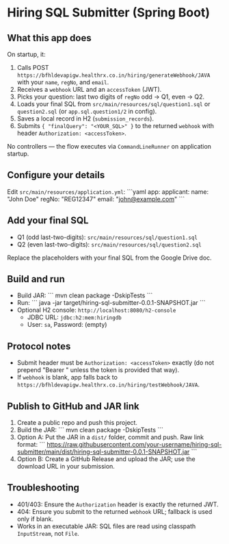 # Hiring SQL Submitter (Spring Boot)

## What this app does
On startup, it:
1) Calls POST `https://bfhldevapigw.healthrx.co.in/hiring/generateWebhook/JAVA` with your `name`, `regNo`, and `email`.
2) Receives a `webhook` URL and an `accessToken` (JWT).
3) Picks your question: last two digits of `regNo` odd → Q1, even → Q2.
4) Loads your final SQL from `src/main/resources/sql/question1.sql` or `question2.sql` (or `app.sql.question1/2` in config).
5) Saves a local record in H2 (`submission_records`).
6) Submits `{ "finalQuery": "<YOUR_SQL>" }` to the returned `webhook` with header `Authorization: <accessToken>`.

No controllers — the flow executes via `CommandLineRunner` on application startup.

## Configure your details
Edit `src/main/resources/application.yml`:
\`\`\`yaml
app:
  applicant:
    name: "John Doe"
    regNo: "REG12347"
    email: "john@example.com"
\`\`\`

## Add your final SQL
- Q1 (odd last-two-digits): `src/main/resources/sql/question1.sql`
- Q2 (even last-two-digits): `src/main/resources/sql/question2.sql`

Replace the placeholders with your final SQL from the Google Drive doc.

## Build and run
- Build JAR:
\`\`\`
mvn clean package -DskipTests
\`\`\`
- Run:
\`\`\`
java -jar target/hiring-sql-submitter-0.0.1-SNAPSHOT.jar
\`\`\`
- Optional H2 console: `http://localhost:8080/h2-console`
  - JDBC URL: `jdbc:h2:mem:hiringdb`
  - User: `sa`, Password: (empty)

## Protocol notes
- Submit header must be `Authorization: <accessToken>` exactly (do not prepend "Bearer " unless the token is provided that way).
- If `webhook` is blank, app falls back to `https://bfhldevapigw.healthrx.co.in/hiring/testWebhook/JAVA`.

## Publish to GitHub and JAR link
1) Create a public repo and push this project.
2) Build the JAR:
\`\`\`
mvn clean package -DskipTests
\`\`\`
3) Option A: Put the JAR in a `dist/` folder, commit and push. Raw link format:
\`\`\`
https://raw.githubusercontent.com/your-username/hiring-sql-submitter/main/dist/hiring-sql-submitter-0.0.1-SNAPSHOT.jar
\`\`\`
4) Option B: Create a GitHub Release and upload the JAR; use the download URL in your submission.

## Troubleshooting
- 401/403: Ensure the `Authorization` header is exactly the returned JWT.
- 404: Ensure you submit to the returned `webhook` URL; fallback is used only if blank.
- Works in an executable JAR: SQL files are read using classpath `InputStream`, not `File`.
